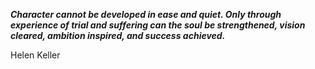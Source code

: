 _**Character cannot be developed in ease and quiet. Only through experience of trial and suffering can the soul be strengthened, vision cleared, ambition inspired, and success achieved.**_

Helen Keller